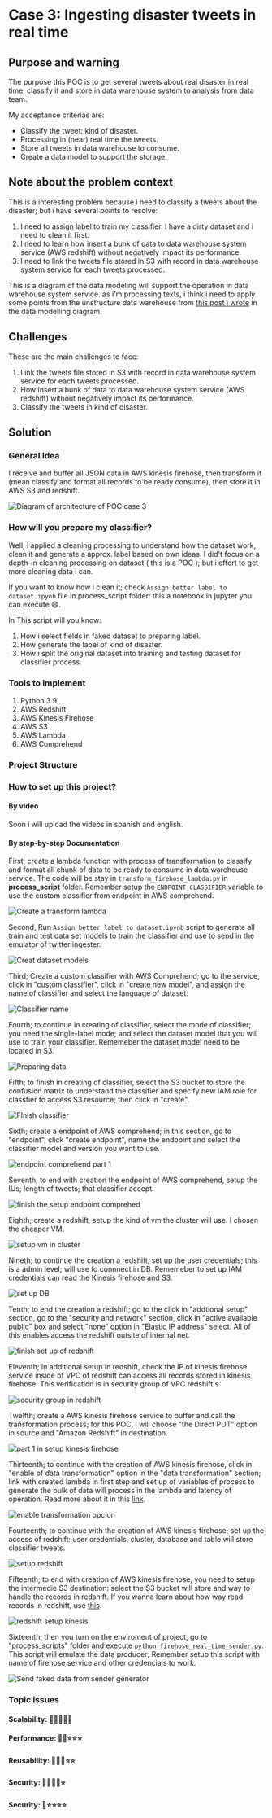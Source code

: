 # Case 3: Ingesting disaster tweets in real time

## Purpose and warning
The purpose this POC is to get several tweets about real disaster in real time, classify it and store in data warehouse system to analysis from data team.

My acceptance criterias are:

* Classify the tweet: kind of disaster.
* Processing in (near) real time the tweets.
* Store all tweets in data warehouse to consume.
* Create a data model to support the storage.


## Note about the problem context

This is a interesting problem because i need to classify a tweets about the disaster; but i have several points to resolve:

1. I need to assign label to train my classifier. I have a dirty dataset and i need to clean it first.
2. I need to learn how insert a bunk of data to data warehouse system service (AWS redshift) without negatively impact its performance.
3. I need to link the tweets file stored in S3 with record in data warehouse system service for each tweets processed.

This is a diagram of the  data modeling will support the operation in data warehouse system service. as i'm processing texts, i think i need to apply some points from the unstructure data warehouse from [this post i wrote](https://medium.com/data-world-portafolio/empezando-con-el-data-warehouse-datos-no-estructurados-1b4c42236cf3) in the data modelling diagram.

## Challenges

These are the main challenges to face:

1. Link the tweets file stored in S3 with record in data warehouse system service for each tweets processed.
2. How insert a bunk of data to data warehouse system service (AWS redshift) without negatively impact its performance.
3. Classify the tweets in kind of disaster.

## Solution

### General Idea

I receive and buffer all JSON data in AWS kinesis firehose, then transform it (mean classify and format all records to be ready consume), then store it in AWS S3 and redshift.

![Diagram of architecture of POC case 3](https://github.com/CarlosChicata/data_world_portfolio/blob/master/Projects/POC/AWS_Ingesting_disaster_tweets_in_real_time/images/diagram_architecture_poc_case_3.drawio.png)

### How will you prepare my classifier?

Well, i applied a cleaning processing to understand how the dataset work, clean it and generate a approx. label based on own ideas. I did't focus on a depth-in cleaning processing on dataset ( this is a POC ); but i effort to get more cleaning data i can.

If you want to know how i clean it; check `Assign better label to dataset.ipynb` file in process_script folder: this a notebook in jupyter you can execute 😄.

In This script will you know:

1.  How i select fields in faked dataset to preparing label.
2.  How generate the label of kind of disaster.
3.  How i split the original dataset into training and testing dataset for classifier process.


### Tools to implement

1. Python 3.9
2. AWS Redshift
3. AWS Kinesis Firehose
4. AWS S3
5. AWS Lambda
6. AWS Comprehend

### Project Structure


### How to set up this project?

#### By video
Soon i will upload the videos in spanish and english.

#### By step-by-step Documentation

First; create a lambda function with process of transformation to classify and format all chunk of data to be ready to consume in data warehouse service. The code will be stay in `transform_firehose_lambda.py` in **process_script** folder. Remember setup the `ENDPOINT_CLASSIFIER` variable to use the custom classifier from endpoint in AWS comprehend.

![Create a transform lambda](https://github.com/CarlosChicata/data_world_portfolio/blob/master/Projects/POC/AWS_Ingesting_disaster_tweets_in_real_time/images/create_transform_lambda.png)

Second, Run `Assign better label to dataset.ipynb` script to generate all train and test data set models to train the classifier and use to send in the emulator of twitter ingester.

![Creat dataset models](https://github.com/CarlosChicata/data_world_portfolio/blob/master/Projects/POC/AWS_Ingesting_disaster_tweets_in_real_time/images/create_dataset_classifier.png)

Third; Create a custom classifier with AWS Comprehend; go to the service, click in "custom classifier", click in "create new model", and assign the name of classifier and select the language of dataset.

![Classifier name](https://github.com/CarlosChicata/data_world_portfolio/blob/master/Projects/POC/AWS_Ingesting_disaster_tweets_in_real_time/images/create_clasifier_part1.png)

Fourth; to continue in creating of classifier, select the mode of classifier; you need the single-label mode; and select the dataset model that you will use to train your classifier. Rememeber the dataset model need to be located in S3.

![Preparing data](https://github.com/CarlosChicata/data_world_portfolio/blob/master/Projects/POC/AWS_Ingesting_disaster_tweets_in_real_time/images/create_clasifier_part2.png)

Fifth;  to finish in creating of classifier, select the S3 bucket to store the confusion matrix to understand the classifier and specify new IAM role for classfier to access S3 resource; then click in "create".

![FInish classifier](https://github.com/CarlosChicata/data_world_portfolio/blob/master/Projects/POC/AWS_Ingesting_disaster_tweets_in_real_time/images/create_clasifier_part3.png)

Sixth; create a endpoint of AWS comprehend; in this section, go to "endpoint", click "create endpoint", name the endpoint and select the classifier model and version you want to use.

![endpoint comprehend part 1](https://github.com/CarlosChicata/data_world_portfolio/blob/master/Projects/POC/AWS_Ingesting_disaster_tweets_in_real_time/images/create_comprehend_endpoint.png)

Seventh; to end with creation the endpoint of AWS comprehend, setup the IUs; length of tweets; that classifier accept.

![finish the setup endpoint comprehed](https://github.com/CarlosChicata/data_world_portfolio/blob/master/Projects/POC/AWS_Ingesting_disaster_tweets_in_real_time/images/create_comprehend_endpoint_part1.png)

Eighth; create a redshift, setup the kind of vm the cluster will use. I chosen the cheaper VM.

![setup vm in cluster](https://github.com/CarlosChicata/data_world_portfolio/blob/master/Projects/POC/AWS_Ingesting_disaster_tweets_in_real_time/images/redshift_setup_part1.png)

Nineth; to continue the creation a redshift, set up the user credentials; this is a admin level; will use to connnect in DB. Rememeber to set up IAM credentials can read the Kinesis firehose and S3.

![set up DB](https://github.com/CarlosChicata/data_world_portfolio/blob/master/Projects/POC/AWS_Ingesting_disaster_tweets_in_real_time/images/redshift_setup_part2.png)

Tenth; to end the creation a redshift; go to the click in "addtional setup" section, go to the "security and network" section, click in "active available public" box and select "none" option in "Elastic IP address" select. All of this enables access the redshift outsite of internal net.

![finish set up of redshift](https://github.com/CarlosChicata/data_world_portfolio/blob/master/Projects/POC/AWS_Ingesting_disaster_tweets_in_real_time/images/redshift_setup_part3.png)

Eleventh; in additional setup in redshift, check the IP of kinesis firehose service inside of VPC of redshift can access all records stored in kinesis firehose. This verification is in security group of VPC redshift's

![security group in redshift](https://github.com/CarlosChicata/data_world_portfolio/blob/master/Projects/POC/AWS_Ingesting_disaster_tweets_in_real_time/images/setup_security_group_income_ports.png)

Twelfth; create a AWS kinesis firehose service to buffer and call the transformation process; for this POC, i will choose "the Direct PUT" option in source and "Amazon Redshift" in destination.

![part 1 in setup kinesis firehose](https://github.com/CarlosChicata/data_world_portfolio/blob/master/Projects/POC/AWS_Ingesting_disaster_tweets_in_real_time/images/setup_redshift_part3.png)

Thirteenth; to continue with the creation of AWS kinesis firehose, click in "enable of data transformation" option in the "data transformation" section; link with created lambda in first step and set up of variables of process to generate the bulk of data will process in the lambda and latency of operation. Read more about it in this [link](https://catalog.us-east-1.prod.workshops.aws/workshops/c342c6d1-2baf-4827-ba42-52ef9eb173f6/en-US/beam-on-kda/create-infrastructure/firehose/configure-settings).

![enable transformation opcion](https://github.com/CarlosChicata/data_world_portfolio/blob/master/Projects/POC/AWS_Ingesting_disaster_tweets_in_real_time/images/setup_firehose_part2.png)

Fourteenth; to continue with the creation of AWS kinesis firehose; set up the access of redshift: user credentials, cluster, database and table will store classifier tweets.

![setup redshift](https://github.com/CarlosChicata/data_world_portfolio/blob/master/Projects/POC/AWS_Ingesting_disaster_tweets_in_real_time/images/setup_kinesis_redshift_part_1.png)

Fifteenth; to end with creation of AWS kinesis firehose, you need to setup the intermedie S3 destination: select the S3 bucket will store and way to handle the records in redshift. If you wanna learn about how way read records in redshift, use [this](https://docs.aws.amazon.com/redshift/latest/dg/copy-usage_notes-copy-from-json.html).

![redshift setup kinesis](https://github.com/CarlosChicata/data_world_portfolio/blob/master/Projects/POC/AWS_Ingesting_disaster_tweets_in_real_time/images/create_setup_redshift_part2.png)

Sixteenth; then you turn on the enviroment of project, go to "process_scripts" folder and execute `python firehose_real_time_sender.py`. This script will emulate the data producer; Remember setup this script with name of firehose service and other credencials to work.

![Send faked data from sender generator](https://github.com/CarlosChicata/data_world_portfolio/blob/master/Projects/POC/AWS_Ingesting_disaster_tweets_in_real_time/images/sender_json_data.png)

### Topic issues


#### Scalability: 🌟🌟🌟🌟🌟


#### Performance: 🌟🌟⭐⭐⭐


#### Reusability:  🌟🌟🌟⭐⭐

#### Security: 🌟🌟🌟🌟⭐

#### Security: 🌟⭐⭐⭐⭐

